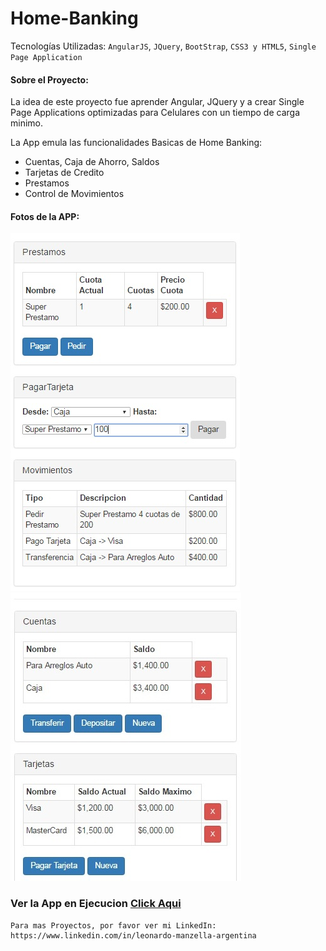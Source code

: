 # Home-Banking

Tecnologías Utilizadas: `AngularJS`, `JQuery`, `BootStrap`, `CSS3 y HTML5`, `Single Page Application`

#### Sobre el Proyecto:
La idea de este proyecto fue aprender Angular, JQuery y a crear Single Page Applications optimizadas para Celulares con un tiempo de carga minimo.

La App emula las funcionalidades Basicas de Home Banking:
   * Cuentas, Caja de Ahorro, Saldos
   * Tarjetas de Credito
   * Prestamos
   * Control de Movimientos

#### Fotos de la APP:
![alt text](https://raw.githubusercontent.com/LeonardoManzella/Home-Banking/master/Home%20Banking%2002.jpg "")
![alt text](https://raw.githubusercontent.com/LeonardoManzella/Home-Banking/master/Home%20Banking%2001.jpg "")

### Ver la App en Ejecucion [Click Aqui](https://run.plnkr.co/YzDMgFHdu3etONdk/)

    Para mas Proyectos, por favor ver mi LinkedIn: https://www.linkedin.com/in/leonardo-manzella-argentina
